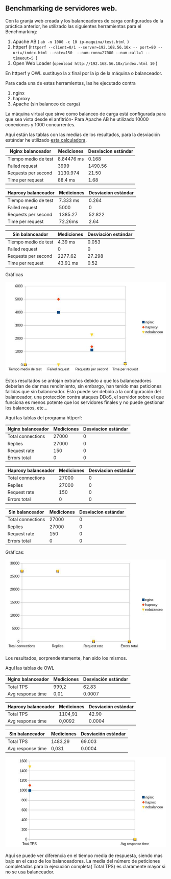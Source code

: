 ## Benchmarking de servidores web.
Con la granja web creada y los balanceadores de carga configurados de la 
práctica anterior, he utilizado las siguientes herramientas para el 
Benchmarking:

1. Apache AB
( `ab -n 1000 -c 10 ip-maquina/test.html `)
2. httperf (`httperf --client=0/1 --server=192.168.56.10x -- port=80 --uri=/index.html --rate=150  --num-conn=27000 --num-call=1 --timeout=5 `)
3. Open Web Loader
(`openload http://192.168.56.10x/index.html 10` )

En httperf y OWL sustituyo la x final por la ip de la máquina o balanceador.

Para cada una de estas herramientas, las he ejecutado contra

1. nginx
2. haproxy
3. Apache (sin balanceo de carga)

La máquina virtual que sirve como balanceo de carga está configurada para que 
sea vista desde el anfitrión-
Para Apache AB he utilizado 10000 conexiones y 1000 concurrentes.

Aquí están las tablas con las medias de los  resultados, para la desviación estándar he utilizado [esta calculadora](http://www.alcula.com/es/calculadoras/estadistica/desviacion-estandar/).


| Nginx balanceador    | Mediciones | Desviacion estándar |
|----------------------|------------|---------------------|
| Tiempo medio de test | 8.84476 ms |   0.168             |
| Failed request       | 3999       |   1490.56           |
| Requests per second  | 1130.974   |   21.50             |
| Time per request     | 88.4 ms    |   1.68              |


| Haproxy balanceador  | Mediciones |Desviacion estándar |
|----------------------|------------|---------------------|
| Tiempo medio de test | 7.333 ms   |    0.264             |
| Failed request       | 5000       |      0       |
| Requests per second  | 1385.27    |    52.822         |
| Time per request     | 72.26ms    |   2.64           |


| Sin balanceador      | Mediciones |Desviación estándar |
|----------------------|------------|--------------------|
| Tiempo medio de test | 4.39 ms    | 0.053 |
| Failed request       | 0          | 0 |
| Requests per second  | 2277.62    |27.298 |
| Time per request     | 43.91 ms   | 0.52 |

Gráficas

![](https://github.com/ramako/SWAP-2015/blob/master/Practicas/AB.jpg)


Estos resultados se antojan extraños debido a que los balanceadores deberían de 
dar mas rendimiento, sin embargo, han tenido mas peticiones fallidas que sin 
balanceador. Esto puede ser debido a la configuración del balanceador, una 
protección contra ataques DDoS, el servidor sobre el que funciona es menos 
potente que los servidores finales y no puede gestionar los balanceos, etc...

Aqui las tablas del programa httperf:

| Nginx balanceador    | Mediciones |Desviacion estándar |
|----------------------|------------|--------------------|
| Total connections    | 27000      | 0 |
| Replies              | 27000      | 0 |
| Request rate         | 150        | 0 |
| Errors total         | 0          | 0 |


| Haproxy balanceador  | Mediciones |Desviacion estándar |
|----------------------|------------|--------------------|
| Total connections    | 27000      | 0 |
| Replies              | 27000      | 0 |
| Request rate         | 150        | 0 |
| Errors total         | 0          | 0 |

| Sin balanceador      | Mediciones |Desviacion estándar |
|----------------------|------------|--------------------|
| Total connections    | 27000      |0 |
| Replies              | 27000      |0 |
| Request rate         | 150        |0 |
| Errors total         | 0          |0 |

Gráficas:

![](https://github.com/ramako/SWAP-2015/blob/master/Practicas/httperf.jpg)

Los resultados, sorprendentemente, han sido los mismos.

Aquí las tablas de OWL

| Nginx balanceador    | Mediciones | Desviación estándar|
|----------------------|------------|--------------------|
| Total TPS            | 999,2      | 62.83 |
| Avg response time    | 0,01       | 0.0007      |


| Haproxy balanceador  | Mediciones | Desviación estándar |
|----------------------|------------|---------------------|
| Total TPS            | 1104,91    | 42.90 |
| Avg response time    | 0,0092     | 0.0004 |


| Sin balanceador      | Mediciones | Desviación estándar |
|----------------------|------------|---------------------|
| Total TPS            | 1483,29    |69.003 |
| Avg response time    | 0,031      |0.0004 |


![](https://github.com/ramako/SWAP-2015/blob/master/Practicas/OWL.jpg)

Aquí se puede ver diferencia en el tiempo media de respuesta, siendo mas bajo en el caso de los balanceadores.
La media del número de peticiones completadas para la ejecución completa( Total TPS) es claramente mayor si no se usa balanceador. 
